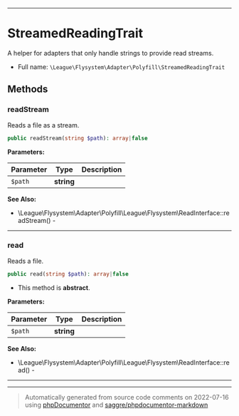 ***

# StreamedReadingTrait

A helper for adapters that only handle strings to provide read streams.



* Full name: `\League\Flysystem\Adapter\Polyfill\StreamedReadingTrait`




## Methods


### readStream

Reads a file as a stream.

```php
public readStream(string $path): array|false
```








**Parameters:**

| Parameter | Type | Description |
|-----------|------|-------------|
| `$path` | **string** |  |



**See Also:**

* \League\Flysystem\Adapter\Polyfill\League\Flysystem\ReadInterface::readStream() - 

***

### read

Reads a file.

```php
public read(string $path): array|false
```




* This method is **abstract**.



**Parameters:**

| Parameter | Type | Description |
|-----------|------|-------------|
| `$path` | **string** |  |



**See Also:**

* \League\Flysystem\Adapter\Polyfill\League\Flysystem\ReadInterface::read() - 

***

***
> Automatically generated from source code comments on 2022-07-16 using [phpDocumentor](http://www.phpdoc.org/) and [saggre/phpdocumentor-markdown](https://github.com/Saggre/phpDocumentor-markdown)


